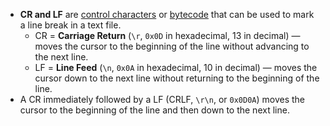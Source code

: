 - **CR and LF** are [control characters](https://en.wikipedia.org/wiki/Control_character) or [bytecode](https://en.wikipedia.org/wiki/Bytecode) that can be used to mark a line break in a text file.
	- CR = **Carriage Return** (`\r`, `0x0D` in hexadecimal, 13 in decimal) — moves the cursor to the beginning of the line without advancing to the next line.
	- LF = **Line Feed** (`\n`, `0x0A` in hexadecimal, 10 in decimal) — moves the cursor down to the next line without returning to the beginning of the line.
- A CR immediately followed by a LF (CRLF, `\r\n`, or `0x0D0A`) moves the cursor to the beginning of the line and then down to the next line.
